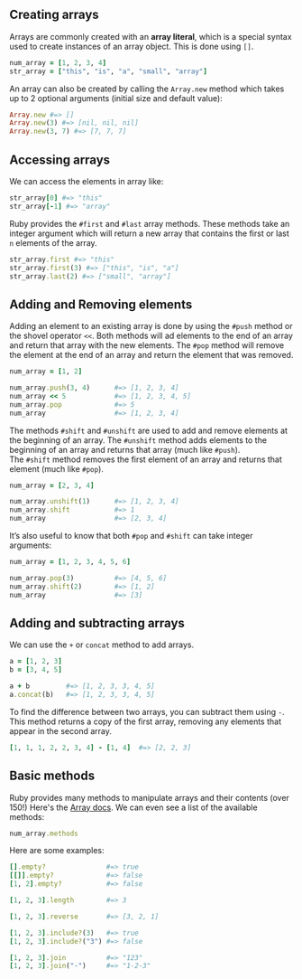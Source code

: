 ## Creating arrays
Arrays are commonly created with an **array literal**, which is a special syntax used to create instances of an array object. This is done using `[]`.
```ruby
num_array = [1, 2, 3, 4]
str_array = ["this", "is", "a", "small", "array"]
```

An array can also be created by calling the `Array.new` method which takes up to 2 optional arguments (initial size and default value):
```ruby
Array.new #=> []
Array.new(3) #=> [nil, nil, nil]
Array.new(3, 7) #=> [7, 7, 7]
```

## Accessing arrays
We can access the elements in array like:
```ruby
str_array[0] #=> "this"
str_array[-1] #=> "array"
```

Ruby provides the `#first` and `#last` array methods. These methods take an integer argument which will return a new array that contains the first or last `n` elements of the array.
```ruby
str_array.first #=> "this"
str_array.first(3) #=> ["this", "is", "a"]
str_array.last(2) #=> ["small", "array"]
```

## Adding and Removing elements
Adding an element to an existing array is done by using the `#push` method or the shovel operator `<<`. Both methods will ad elements to the end of an array and return that array with the new elements.
The `#pop` method will remove the element at the end of an array and return the element that was removed.
```ruby
num_array = [1, 2]

num_array.push(3, 4)      #=> [1, 2, 3, 4]
num_array << 5            #=> [1, 2, 3, 4, 5]
num_array.pop             #=> 5
num_array                 #=> [1, 2, 3, 4]
```

The methods `#shift` and `#unshift` are used to add and remove elements at the beginning of an array. The `#unshift` method adds elements to the beginning of an array and returns that array (much like `#push`). The `#shift` method removes the first element of an array and returns that element (much like `#pop`).
```ruby
num_array = [2, 3, 4]

num_array.unshift(1)      #=> [1, 2, 3, 4]
num_array.shift           #=> 1
num_array                 #=> [2, 3, 4]
```

It’s also useful to know that both `#pop` and `#shift` can take integer arguments:
```ruby
num_array = [1, 2, 3, 4, 5, 6]

num_array.pop(3)          #=> [4, 5, 6]
num_array.shift(2)        #=> [1, 2]
num_array                 #=> [3]
```

## Adding and subtracting arrays
We can use the `+` or `concat` method to add arrays.
```ruby
a = [1, 2, 3]
b = [3, 4, 5]

a + b         #=> [1, 2, 3, 3, 4, 5]
a.concat(b)   #=> [1, 2, 3, 3, 4, 5]
```

To find the difference between two arrays, you can subtract them using `-`. This method returns a copy of the first array, removing any elements that appear in the second array.
```ruby
[1, 1, 1, 2, 2, 3, 4] - [1, 4]  #=> [2, 2, 3]
```

## Basic methods

Ruby provides many methods to manipulate arrays and their contents (over 150!) Here's the [Array docs](https://docs.ruby-lang.org/en/3.3/Array.html).
We can even see a list of the available methods:
```ruby
num_array.methods
```

Here are some examples:
```ruby
[].empty?               #=> true
[[]].empty?             #=> false
[1, 2].empty?           #=> false

[1, 2, 3].length        #=> 3

[1, 2, 3].reverse       #=> [3, 2, 1]

[1, 2, 3].include?(3)   #=> true
[1, 2, 3].include?("3") #=> false

[1, 2, 3].join          #=> "123"
[1, 2, 3].join("-")     #=> "1-2-3"
```
